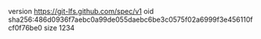 version https://git-lfs.github.com/spec/v1
oid sha256:486d0936f7aebc0a99de055daebc6be3c0575f02a6999f3e456110fcf0f76be0
size 1234
